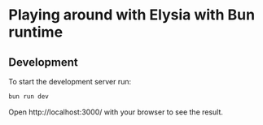 # Playing around with Elysia with Bun runtime

## Development
To start the development server run:
```bash
bun run dev
```

Open http://localhost:3000/ with your browser to see the result.
